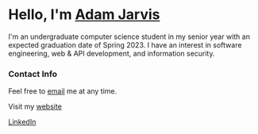 # Hello, I'm [Adam Jarvis](https://jarvisar.github.io/)

I'm an undergraduate computer science student in my senior year with an expected graduation date of Spring 2023. I have an interest in software engineering, web & API development, and information security. 

### Contact Info

Feel free to [email](mailto:jarvisar@mail.uc.edu) me at any time.

Visit my [website](https://jarvisar.github.io/)

[LinkedIn](https://www.linkedin.com/in/jarvisar)
